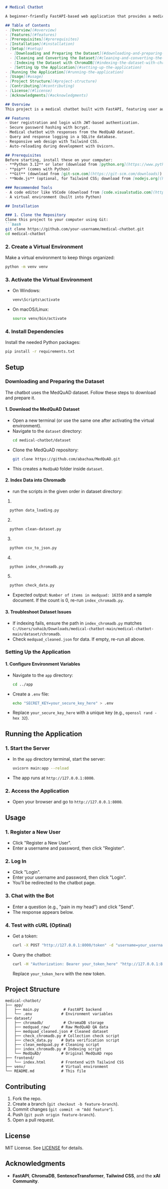 ```markdown
# Medical Chatbot

A beginner-friendly FastAPI-based web application that provides a medical chatbot powered by ChromaDB. The chatbot uses a dataset from MedQuAD to answer medical questions after registration and login. This README guides you step-by-step, even if you're new to coding, to set up, prepare the dataset, and run the app without errors.

## Table of Contents
- [Overview](#overview)
- [Features](#features)
- [Prerequisites](#prerequisites)
- [Installation](#installation)
- [Setup](#setup)
  - [Downloading and Preparing the Dataset](#downloading-and-preparing-the-dataset)
  - [Cleaning and Converting the Dataset](#cleaning-and-converting-the-dataset)
  - [Indexing the Dataset with ChromaDB](#indexing-the-dataset-with-chromadb)
  - [Setting Up the Application](#setting-up-the-application)
- [Running the Application](#running-the-application)
- [Usage](#usage)
- [Project Structure](#project-structure)
- [Contributing](#contributing)
- [License](#license)
- [Acknowledgments](#acknowledgments)

## Overview
This project is a medical chatbot built with FastAPI, featuring user authentication, a SQLite database, and ChromaDB for storing medical Q&A data. The dataset is sourced from MedQuAD, cleaned, converted to JSON, and indexed for semantic search using SentenceTransformer embeddings. The frontend uses Tailwind CSS for a simple, stylish interface.

## Features
- User registration and login with JWT-based authentication.
- Secure password hashing with bcrypt.
- Medical chatbot with responses from the MedQuAD dataset.
- Query and response logging in a SQLite database.
- Responsive web design with Tailwind CSS.
- Auto-reloading during development with Uvicorn.

## Prerequisites
Before starting, install these on your computer:
- **Python 3.12** or later (download from [python.org](https://www.python.org/downloads/))
- **pip** (comes with Python)
- **Git** (download from [git-scm.com](https://git-scm.com/downloads))
- **Node.js** (optional, for Tailwind CSS; download from [nodejs.org](https://nodejs.org/))

### Recommended Tools
- A code editor like VSCode (download from [code.visualstudio.com](https://code.visualstudio.com/))
- A virtual environment (built into Python)

## Installation

### 1. Clone the Repository
Clone this project to your computer using Git:
```bash
git clone https://github.com/your-username/medical-chatbot.git
cd medical-chatbot
```

### 2. Create a Virtual Environment
Make a virtual environment to keep things organized:
```bash
python -m venv venv
```

### 3. Activate the Virtual Environment
- On Windows:
  ```bash
  venv\Scripts\activate
  ```
- On macOS/Linux:
  ```bash
  source venv/bin/activate
  ```

### 4. Install Dependencies
Install the needed Python packages:
```bash
pip install -r requirements.txt
```

## Setup

### Downloading and Preparing the Dataset
The chatbot uses the MedQuAD dataset. Follow these steps to download and prepare it.

#### 1. Download the MedQuAD Dataset
- Open a new terminal (or use the same one after activating the virtual environment).
- Navigate to the `dataset` directory:
  ```bash
  cd medical-chatbot/dataset
  ```
- Clone the MedQuAD repository:
  ```bash
  git clone https://github.com/abachaa/MedQuAD.git
  ```
- This creates a `MedQuAD` folder inside `dataset`.

#### 2. Index Data into Chromadb
- run the scripts in the given order in dataset directory:
1. 
```bash
  python data_loading.py
  ```
2. 
```bash
  python clean-dataset.py
  ```
3. 
```bash
  python csv_to_json.py
  ```
4. 
```bash
  python index_chromadb.py
  ```
5. 
```bash
  python check_data.py
  ```
- Expected output: `Number of items in medquad: 16359` and a sample document. If the count is 0, re-run `index_chromadb.py`.

#### 3. Troubleshoot Dataset Issues
- If indexing fails, ensure the path in `index_chromadb.py` matches `C:/Users/sohaib/Downloads/medical-chatbot-main/medical-chatbot-main/dataset/chromadb`.
- Check `medquad_cleaned.json` for data. If empty, re-run all above.

### Setting Up the Application

#### 1. Configure Environment Variables
- Navigate to the `app` directory:
  ```bash
  cd ../app
  ```
- Create a `.env` file:
  ```bash
  echo "SECRET_KEY=your_secure_key_here" > .env
  ```
- Replace `your_secure_key_here` with a unique key (e.g., `openssl rand -hex 32`).

## Running the Application

### 1. Start the Server
- In the `app` directory terminal, start the server:
  ```bash
  uvicorn main:app --reload
  ```
- The app runs at `http://127.0.0.1:8000`.

### 2. Access the Application
- Open your browser and go to `http://127.0.0.1:8000`.

## Usage

### 1. Register a New User
- Click "Register a New User".
- Enter a username and password, then click "Register".

### 2. Log In
- Click "Login".
- Enter your username and password, then click "Login".
- You’ll be redirected to the chatbot page.

### 3. Chat with the Bot
- Enter a question (e.g., "pain in my head") and click "Send".
- The response appears below.

### 4. Test with cURL (Optinal)
- Get a token:
  ```bash
  curl -X POST "http://127.0.0.1:8000/token" -d "username=your_username" -d "password=your_password" -d "grant_type=password"
  ```
- Query the chatbot:
  ```bash
  curl -H "Authorization: Bearer your_token_here" "http://127.0.0.1:8000/chatbot?query=pain%20in%20head"
  ```
  Replace `your_token_here` with the new token.

## Project Structure
```
medical-chatbot/
├── app/
│   ├── main.py           # FastAPI backend
│   └── .env             # Environment variables
├── dataset/
│   ├── chromadb/         # ChromaDB storage
│   ├── medquad_raw/     # Raw MedQuAD QA data
│   ├── medquad_cleaned.json # Cleaned dataset
│   ├── check_chromadb.py # Collection check script
│   ├── check_data.py    # Data verification script
│   ├── clean_medquad.py # Cleaning script
│   ├── index_chromadb.py # Indexing script
│   └── MedQuAD/         # Original MedQuAD repo
├── frontend/
│   └── index.html       # Frontend with Tailwind CSS
├── venv/                # Virtual environment
└── README.md            # This file
```

## Contributing
1. Fork the repo.
2. Create a branch (`git checkout -b feature-branch`).
3. Commit changes (`git commit -m "Add feature"`).
4. Push (`git push origin feature-branch`).
5. Open a pull request.

## License
MIT License. See [LICENSE](LICENSE) for details.

## Acknowledgments
- **FastAPI**, **ChromaDB**, **SentenceTransformer**, **Tailwind CSS**, and the **xAI Community**.
```
